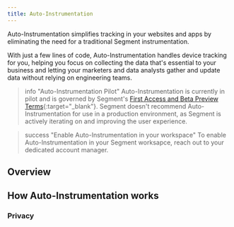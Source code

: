 ```yaml
---
title: Auto-Instrumentation
---
```


Auto-Instrumentation simplifies tracking in your websites and apps by eliminating the need for a traditional Segment instrumentation.

With just a few lines of code, Auto-Instrumentation handles device tracking for you, helping you focus on collecting the data that's essential to your business and letting your marketers and data analysts gather and update data without relying on engineering teams.

> info "Auto-Instrumentation Pilot"
>  Auto-Instrumentation is currently in pilot and is governed by Segment's [First Access and Beta Preview Terms](https://www.twilio.com/en-us/legal/tos){:target="_blank"}. Segment doesn't recommend Auto-Instrumentation for use in a production environment, as Segment is actively iterating on and improving the user experience.

> success "Enable Auto-Instrumentation in your workspace"
> To enable Auto-Instrumentation in your Segment worksapce, reach out to your dedicated account manager.

## Overview

## How Auto-Instrumentation works


### Privacy

